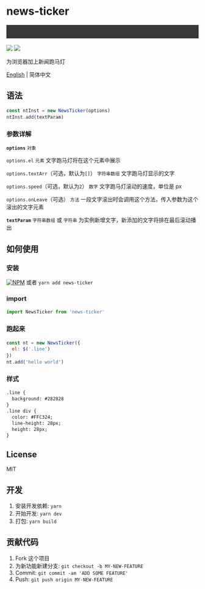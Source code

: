 # news-ticker
![](./newstickr.gif)

![](https://img.badgesize.io/gaoryrt/news-ticker/master/dist/newsTicker.js.svg)
![](https://img.badgesize.io/gaoryrt/news-ticker/master/dist/newsTicker.js.svg?compression=gzip)

为浏览器加上新闻跑马灯

[English](./README.md) | 简体中文

## 语法
```js
const ntInst = new NewsTicker(options)
ntInst.add(textParam)
```

### 参数详解
**`options`**
`对象`


`options.el`
`元素`
文字跑马灯将在这个元素中展示


`options.textArr`（可选，默认为`[]`）
`字符串数组`
文字跑马灯显示的文字


`options.speed`（可选，默认为`2`）
`数字`
文字跑马灯滚动的速度，单位是 px


`options.onLeave`（可选）
`方法`
一段文字滚出时会调用这个方法，传入参数为这个滚出的文字元素


**`textParam`**
`字符串数组` 或 `字符串`
为实例新增文字，新添加的文字将排在最后滚动播出

## 如何使用
### 安装
[![NPM](https://nodei.co/npm/news-ticker.png?compact=true)](https://nodei.co/npm/news-ticker/)
或者 `yarn add news-ticker`

### import
```javascript
import NewsTicker from 'news-ticker'
```

### 跑起来
```javascript
const nt = new NewsTicker({
  el: $('.line')
})
nt.add('hello world')
```

### 样式
```
.line {
  background: #282828
}
.line div {
  color: #FFC324;
  line-height: 28px;
  height: 28px;
}
```

## License
MIT

## 开发
1. 安装开发依赖: `yarn`
2. 开始开发: `yarn dev`
3. 打包: `yarn build`

## 贡献代码
1. Fork 这个项目
2. 为新功能新建分支: `git checkout -b MY-NEW-FEATURE`
3. Commit: `git commit -am 'ADD SOME FEATURE'`
4. Push: `git push origin MY-NEW-FEATURE`
